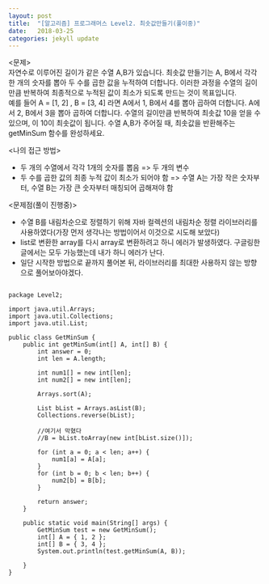 ```yaml
---
layout: post
title:  "[알고리즘] 프로그래머스 Level2. 최솟값만들기(풀이중)"
date:   2018-03-25
categories: jekyll update
---
```


<문제>    
자연수로 이루어진 길이가 같은 수열 A,B가 있습니다. 최솟값 만들기는 A, B에서 각각 한 개의 숫자를 뽑아 두 수를 곱한 값을 누적하여 더합니다. 
이러한 과정을 수열의 길이만큼 반복하여 최종적으로 누적된 값이 최소가 되도록 만드는 것이 목표입니다.    
예를 들어 A = [1, 2] , B = [3, 4] 라면
A에서 1, B에서 4를 뽑아 곱하여 더합니다.
A에서 2, B에서 3을 뽑아 곱하여 더합니다.
수열의 길이만큼 반복하여 최솟값 10을 얻을 수 있으며, 이 10이 최솟값이 됩니다.
수열 A,B가 주어질 때, 최솟값을 반환해주는 getMinSum 함수를 완성하세요.
       
       
       
<나의 접근 방법>   
- 두 개의 수열에서 각각 1개의 숫자를 뽑음 => 두 개의 변수  
- 두 수를 곱한 값의 최종 누적 값이 최소가 되어야 함 => 수열 A는 가장 작은 숫자부터, 수열 B는 가장 큰 숫자부터 매칭되어 곱해져야 함
       
       
<문제점(풀이 진행중)>
- 수열 B를 내림차순으로 정렬하기 위해 자바 컬렉션의 내림차순 정렬 라이브러리를 사용하였다(가장 먼저 생각나는 방법이어서 이것으로 시도해 보았다)
- list로 변환한 array를 다시 array로 변환하려고 하니 에러가 발생하였다. 구글링한 글에서는 모두 가능했는데 내가 하니 에러가 난다.
- 일단 시작한 방법으로 끝까지 풀어본 뒤, 라이브러리를 최대한 사용하지 않는 방향으로 풀어보아야겠다. 
       
       
<pre><code>
package Level2;

import java.util.Arrays;
import java.util.Collections;
import java.util.List;

public class GetMinSum {
	public int getMinSum(int[] A, int[] B) {
		int answer = 0;
		int len = A.length;

		int num1[] = new int[len];
		int num2[] = new int[len];

		Arrays.sort(A);

		List<int[]> bList = Arrays.asList(B);
		Collections.reverse(bList);
        
        //여기서 막혔다
		//B = bList.toArray(new int[bList.size()]);

		for (int a = 0; a < len; a++) {
			num1[a] = A[a];
		}
		for (int b = 0; b < len; b++) {
			num2[b] = B[b];
		}

		return answer;
	}

	public static void main(String[] args) {
		GetMinSum test = new GetMinSum();
		int[] A = { 1, 2 };
		int[] B = { 3, 4 };
		System.out.println(test.getMinSum(A, B));

	}
}
</code></pre>
 